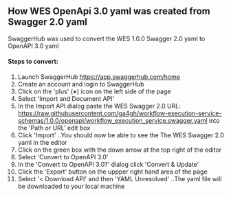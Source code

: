 ## How WES OpenApi 3.0 yaml was created from Swagger 2.0 yaml

SwaggerHub was used to convert the WES 1.0.0 Swagger 2.0 yaml to OpenAPI 3.0 yaml

#### Steps to convert:
1. Launch SwaggerHub https://app.swaggerhub.com/home
1. Create an account and login to SwaggerHub
1. Click on the 'plus' (**+**) icon on the left side of the page
1. Select 'Import and Document API'
1. In the Import API dialog paste the WES Swagger 2.0 URL: 
https://raw.githubusercontent.com/ga4gh/workflow-execution-service-schemas/1.0.0/openapi/workflow_execution_service.swagger.yaml into the
 'Path or URL' edit box
1. Click 'Import'
..You should now be able to see the The WES Swagger 2.0 yaml in the editor
1. Click on the green box with the down arrow at the top right of the editor
1. Select 'Convert to OpenAPI 3.0'
1. In the 'Convert to OpenAPI 3.0?' dialog click 'Convert & Update'
1. Click the 'Export' button on the uppper right hand area of the page
1. Select '< Download API' and then 'YAML Unresolved' ..The yaml file will be downloaded to your local machine
